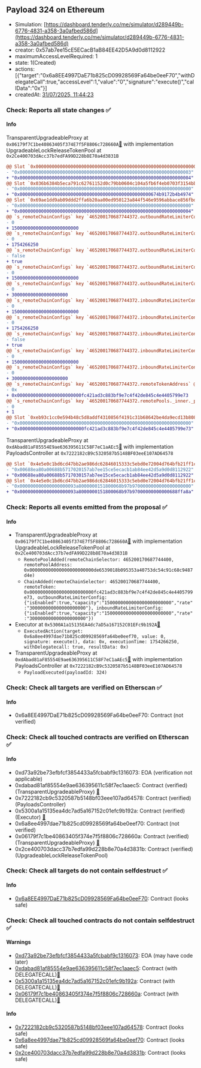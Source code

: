 ## Payload 324 on Ethereum

- Simulation: [https://dashboard.tenderly.co/me/simulator/d289449b-6776-4831-a358-3a0afbed586d](https://dashboard.tenderly.co/me/simulator/d289449b-6776-4831-a358-3a0afbed586d)
- creator: 0x57ab7ee15cE5ECacB1aB84EE42D5A9d0d8112922
- maximumAccessLevelRequired: 1
- state: 1(Created)
- actions: [{"target":"0x6a8EE4997DaE71b825cD09928569Fa64be0eeF70","withDelegateCall":true,"accessLevel":1,"value":"0","signature":"execute()","callData":"0x"}]
- createdAt: [31/07/2025, 11:44:23](https://etherscan.io/tx/0xa254593ecd1086224cd88eaa93c240037ee657fe5dcb067d006733626e86d4bf)

### Check: Reports all state changes :white_check_mark:

#### Info


TransparentUpgradeableProxy at `0x06179f7C1be40863405f374E7f5F8806c728660A`[:ghost:](https://github.com/bgd-labs/aave-address-book "GhoEthereum.GHO_CCIP_TOKEN_POOL") with implementation UpgradeableLockReleaseTokenPool at `0x2Ce400703dAcc37b7edFA99D228b8E70a4d3831B`
```diff
@@ Slot `0x0000000000000000000000000000000000000000000000000000000000000005` @@
- "0x0000000000000000000000000000000000000000000000000000000000000003"
+ "0x0000000000000000000000000000000000000000000000000000000000000004"
@@ Slot `0x036b6384b5eca791c62761152d0c79bb0604c104a5fb6f4eb0703f3154bb3db3` @@
- "0x0000000000000000000000000000000000000000000000000000000000000000"
+ "0x0000000000000000000000000000000000000000000000000674b9172b4b4974"
@@ Slot `0x69ae1dd9ab09ddd2ffa6b20aa00ed950123a844f546e9596abbace856fbd9733` @@
- "0x0000000000000000000000000000000000000000000000000000000000000000"
+ "0x0000000000000000000000000000000000000000000000000000000000000004"
@@ `s_remoteChainConfigs` key `465200170687744372.outboundRateLimiterConfig.tokens` @@
- 0
+ 1500000000000000000000000
@@ `s_remoteChainConfigs` key `465200170687744372.outboundRateLimiterConfig.lastUpdated` @@
- 0
+ 1754266250
@@ `s_remoteChainConfigs` key `465200170687744372.outboundRateLimiterConfig.isEnabled` @@
- false
+ true
@@ `s_remoteChainConfigs` key `465200170687744372.outboundRateLimiterConfig.capacity` @@
- 0
+ 1500000000000000000000000
@@ `s_remoteChainConfigs` key `465200170687744372.outboundRateLimiterConfig.rate` @@
- 0
+ 300000000000000000000
@@ `s_remoteChainConfigs` key `465200170687744372.inboundRateLimiterConfig.tokens` @@
- 0
+ 1500000000000000000000000
@@ `s_remoteChainConfigs` key `465200170687744372.inboundRateLimiterConfig.lastUpdated` @@
- 0
+ 1754266250
@@ `s_remoteChainConfigs` key `465200170687744372.inboundRateLimiterConfig.isEnabled` @@
- false
+ true
@@ `s_remoteChainConfigs` key `465200170687744372.inboundRateLimiterConfig.capacity` @@
- 0
+ 1500000000000000000000000
@@ `s_remoteChainConfigs` key `465200170687744372.inboundRateLimiterConfig.rate` @@
- 0
+ 300000000000000000000
@@ `s_remoteChainConfigs` key `465200170687744372.remoteTokenAddress` @@
- 0x
+ 0x000000000000000000000000fc421ad3c883bf9e7c4f42de845c4e4405799e73
@@ `s_remoteChainConfigs` key `465200170687744372.remotePools._inner._positions.0x3c539990abb86ec1720e44699e7db9c65f5045c358615f7219b35a44bfb6287e` @@
- 0
+ 1
@@ Slot `0xeb93c1cc0e594b48c5d8addf4310856f4191c31b68642be4da9ecd13b808f85d` @@
- "0x0000000000000000000000000000000000000000000000000000000000000000"
+ "0x000000000000000000000000fc421ad3c883bf9e7c4f42de845c4e4405799e73"
```

TransparentUpgradeableProxy at `0xdAbad81aF85554E9ae636395611C58F7eC1aAEc5`[:ghost:](https://github.com/bgd-labs/aave-address-book "GovernanceV3Ethereum.PAYLOADS_CONTROLLER") with implementation PayloadsController at `0x7222182cB9c5320587b5148BF03eeE107AD64578`
```diff
@@ Slot `0x4e5e0c1bd6cd47bb2ae986dc62846015333c5ebd0e72004d764bfb21ff1cd144` @@
- "0x00688ea80a00688b5717020157ab7ee15ce5ecacb1ab84ee42d5a9d0d8112922"
+ "0x00688ea80a00688b5717030157ab7ee15ce5ecacb1ab84ee42d5a9d0d8112922"
@@ Slot `0x4e5e0c1bd6cd47bb2ae986dc62846015333c5ebd0e72004d764bfb21ff1cd145` @@
- "0x000000000000000000093a8000000151800068b97b9700000000000000000000"
+ "0x000000000000000000093a8000000151800068b97b97000000000000688ffa8a"
```


### Check: Reports all events emitted from the proposal :white_check_mark:

#### Info

- TransparentUpgradeableProxy at `0x06179f7C1be40863405f374E7f5F8806c728660A`[:ghost:](https://github.com/bgd-labs/aave-address-book "GhoEthereum.GHO_CCIP_TOKEN_POOL") with implementation UpgradeableLockReleaseTokenPool at `0x2Ce400703dAcc37b7edFA99D228b8E70a4d3831B`
  - `RemotePoolAdded(remoteChainSelector: 465200170687744400, remotePoolAddress: 0x000000000000000000000000de6539018b095353a40753dc54c91c68c9487d4e)`
  - `ChainAdded(remoteChainSelector: 465200170687744400, remoteToken: 0x000000000000000000000000fc421ad3c883bf9e7c4f42de845c4e4405799e73, outboundRateLimiterConfig: {"isEnabled":true,"capacity":"1500000000000000000000000","rate":"300000000000000000000"}, inboundRateLimiterConfig: {"isEnabled":true,"capacity":"1500000000000000000000000","rate":"300000000000000000000"})`
- Executor at `0x5300A1a15135EA4dc7aD5a167152C01EFc9b192A`[:ghost:](https://github.com/bgd-labs/aave-address-book "AaveV2Ethereum.POOL_ADMIN, AaveV2EthereumAMM.POOL_ADMIN, AaveV3Ethereum.ACL_ADMIN, AaveV3EthereumEtherFi.ACL_ADMIN, AaveV3EthereumLido.ACL_ADMIN, GovernanceV3Ethereum.EXECUTOR_LVL_1")
  - `ExecutedAction(target: 0x6a8ee4997dae71b825cd09928569fa64be0eef70, value: 0, signature: execute(), data: 0x, executionTime: 1754266250, withDelegatecall: true, resultData: 0x)`
- TransparentUpgradeableProxy at `0xdAbad81aF85554E9ae636395611C58F7eC1aAEc5`[:ghost:](https://github.com/bgd-labs/aave-address-book "GovernanceV3Ethereum.PAYLOADS_CONTROLLER") with implementation PayloadsController at `0x7222182cB9c5320587b5148BF03eeE107AD64578`
  - `PayloadExecuted(payloadId: 324)`

### Check: Check all targets are verified on Etherscan :white_check_mark:

#### Info

- 0x6a8EE4997DaE71b825cD09928569Fa64be0eeF70: Contract (not verified) 

### Check: Check all touched contracts are verified on Etherscan :white_check_mark:

#### Info

- 0xd73a92be73efbfcf3854433a5fcbabf9c1316073: EOA (verification not applicable)
- 0xdabad81af85554e9ae636395611c58f7ec1aaec5: Contract (verified) (TransparentUpgradeableProxy) [:ghost:](https://github.com/bgd-labs/aave-address-book "GovernanceV3Ethereum.PAYLOADS_CONTROLLER")
- 0x7222182cb9c5320587b5148bf03eee107ad64578: Contract (verified) (PayloadsController) 
- 0x5300a1a15135ea4dc7ad5a167152c01efc9b192a: Contract (verified) (Executor) [:ghost:](https://github.com/bgd-labs/aave-address-book "AaveV2Ethereum.POOL_ADMIN, AaveV2EthereumAMM.POOL_ADMIN, AaveV3Ethereum.ACL_ADMIN, AaveV3EthereumEtherFi.ACL_ADMIN, AaveV3EthereumLido.ACL_ADMIN, GovernanceV3Ethereum.EXECUTOR_LVL_1")
- 0x6a8ee4997dae71b825cd09928569fa64be0eef70: Contract (not verified) 
- 0x06179f7c1be40863405f374e7f5f8806c728660a: Contract (verified) (TransparentUpgradeableProxy) [:ghost:](https://github.com/bgd-labs/aave-address-book "GhoEthereum.GHO_CCIP_TOKEN_POOL")
- 0x2ce400703dacc37b7edfa99d228b8e70a4d3831b: Contract (verified) (UpgradeableLockReleaseTokenPool) 

### Check: Check all targets do not contain selfdestruct :white_check_mark:

#### Info

- [0x6a8EE4997DaE71b825cD09928569Fa64be0eeF70](https://etherscan.io/address/0x6a8EE4997DaE71b825cD09928569Fa64be0eeF70): Contract (looks safe)

### Check: Check all touched contracts do not contain selfdestruct :white_check_mark:

#### Warnings

- [0xd73a92be73efbfcf3854433a5fcbabf9c1316073](https://etherscan.io/address/0xd73a92be73efbfcf3854433a5fcbabf9c1316073): EOA (may have code later)
- [0xdabad81af85554e9ae636395611c58f7ec1aaec5](https://etherscan.io/address/0xdabad81af85554e9ae636395611c58f7ec1aaec5): Contract (with DELEGATECALL)[:ghost:](https://github.com/bgd-labs/aave-address-book "GovernanceV3Ethereum.PAYLOADS_CONTROLLER")
- [0x5300a1a15135ea4dc7ad5a167152c01efc9b192a](https://etherscan.io/address/0x5300a1a15135ea4dc7ad5a167152c01efc9b192a): Contract (with DELEGATECALL)[:ghost:](https://github.com/bgd-labs/aave-address-book "AaveV2Ethereum.POOL_ADMIN, AaveV2EthereumAMM.POOL_ADMIN, AaveV3Ethereum.ACL_ADMIN, AaveV3EthereumEtherFi.ACL_ADMIN, AaveV3EthereumLido.ACL_ADMIN, GovernanceV3Ethereum.EXECUTOR_LVL_1")
- [0x06179f7c1be40863405f374e7f5f8806c728660a](https://etherscan.io/address/0x06179f7c1be40863405f374e7f5f8806c728660a): Contract (with DELEGATECALL)[:ghost:](https://github.com/bgd-labs/aave-address-book "GhoEthereum.GHO_CCIP_TOKEN_POOL")

#### Info

- [0x7222182cb9c5320587b5148bf03eee107ad64578](https://etherscan.io/address/0x7222182cb9c5320587b5148bf03eee107ad64578): Contract (looks safe)
- [0x6a8ee4997dae71b825cd09928569fa64be0eef70](https://etherscan.io/address/0x6a8ee4997dae71b825cd09928569fa64be0eef70): Contract (looks safe)
- [0x2ce400703dacc37b7edfa99d228b8e70a4d3831b](https://etherscan.io/address/0x2ce400703dacc37b7edfa99d228b8e70a4d3831b): Contract (looks safe)

